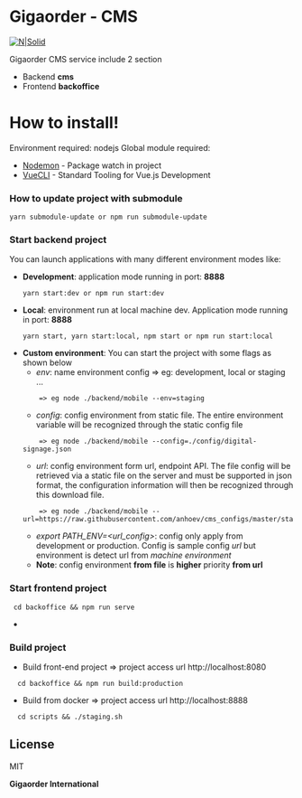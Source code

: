 # Gigaorder - CMS

[![N|Solid](https://cldup.com/dTxpPi9lDf.thumb.png)](https://nodesource.com/products/nsolid)

Gigaorder CMS service include 2 section 
  - Backend **cms**
  - Frontend **backoffice**

# How to install!
  Environment required: nodejs
  Global module required: 
* [Nodemon] - Package watch in project
* [VueCLI] - Standard Tooling for Vue.js Development

### How to update project with submodule
  ```
  yarn submodule-update or npm run submodule-update
  ```

### Start backend project
You can launch applications with many different environment modes like:
  - **Development**: application mode running in port: **8888**
    ```
    yarn start:dev or npm run start:dev
    ```
  - **Local**: environment run at local machine dev. Application mode running in port: **8888**
    ```
    yarn start, yarn start:local, npm start or npm run start:local
    ```
  - **Custom environment**: You can start the project with some flags as shown below
    * *env*: name environment config => eg: development, local or staging ...
    ```
        => eg node ./backend/mobile --env=staging
    ```
    * *config*: config environment from static file. The entire environment variable will be recognized through the static config file
    ```
        => eg node ./backend/mobile --config=./config/digital-signage.json
    ```
    * *url*: config environment form url, endpoint API. The file config will be retrieved via a static file on the server and must be supported in json format, the configuration information will then be recognized through this download file.
    ```
        => eg node ./backend/mobile --url=https://raw.githubusercontent.com/anhoev/cms_configs/master/staging.json
    ```
    * *export PATH_ENV=<url_config>*: config only apply from development or production. Config is sample config *url* but environment is detect url from *machine environment* 
    * **Note**: config environment **from file** is **higher** priority **from url**

### Start frontend project
  ```
   cd backoffice && npm run serve
  ```
  * 
### Build project
  - Build front-end project => project access url http://localhost:8080
  ```
    cd backoffice && npm run build:production
  ```
  - Build from docker => project access url http://localhost:8888
  ```
    cd scripts && ./staging.sh
  ```

License
----
MIT

**Gigaorder International**

[//]: # (These are reference links used in the body of this note and get stripped out when the markdown processor does its job. There is no need to format nicely because it shouldn't be seen. Thanks SO - http://stackoverflow.com/questions/4823468/store-comments-in-markdown-syntax)


   [dill]: <https://github.com/joemccann/dillinger>
   [git-repo-url]: <https://github.com/joemccann/dillinger.git>
   [john gruber]: <http://daringfireball.net>
   [df1]: <http://daringfireball.net/projects/markdown/>
   [markdown-it]: <https://github.com/markdown-it/markdown-it>
   [Ace Editor]: <http://ace.ajax.org>
   [node.js]: <http://nodejs.org>
   [Twitter Bootstrap]: <http://twitter.github.com/bootstrap/>
   [jQuery]: <http://jquery.com>
   [express]: <http://expressjs.com>
   [Gulp]: <http://gulpjs.com>
   [Nodemon]: <https://nodemon.io/>
   [VueCLI]: <https://cli.vuejs.org/>

   [PlDb]: <https://github.com/joemccann/dillinger/tree/master/plugins/dropbox/README.md>
   [PlGh]: <https://github.com/joemccann/dillinger/tree/master/plugins/github/README.md>
   [PlGd]: <https://github.com/joemccann/dillinger/tree/master/plugins/googledrive/README.md>
   [PlOd]: <https://github.com/joemccann/dillinger/tree/master/plugins/onedrive/README.md>
   [PlMe]: <https://github.com/joemccann/dillinger/tree/master/plugins/medium/README.md>
   [PlGa]: <https://github.com/RahulHP/dillinger/blob/master/plugins/googleanalytics/README.md>
